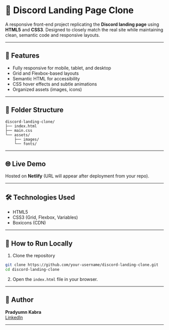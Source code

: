 # 🎨 Discord Landing Page Clone

A responsive front-end project replicating the **Discord landing page** using **HTML5** and **CSS3**.
Designed to closely match the real site while maintaining clean, semantic code and responsive layouts.

---

## 🚀 Features
- Fully responsive for mobile, tablet, and desktop
- Grid and Flexbox-based layouts
- Semantic HTML for accessibility
- CSS hover effects and subtle animations
- Organized assets (images, icons)

---

## 📂 Folder Structure
```
discord-landing-clone/
├── index.html
├── main.css
└── assets/
    ├── images/
    └── fonts/
```

---

## 🌐 Live Demo
Hosted on **Netlify** (URL will appear after deployment from your repo).

---

## 🛠️ Technologies Used
- HTML5
- CSS3 (Grid, Flexbox, Variables)
- Boxicons (CDN)

---

## 📜 How to Run Locally
1) Clone the repository
```bash
git clone https://github.com/your-username/discord-landing-clone.git
cd discord-landing-clone
```
2) Open the `index.html` file in your browser.

---

## 👤 Author
**Pradyumn Kabra**  
[LinkedIn](https://www.linkedin.com/in/pradyumn-kabra-b17386233/)

---